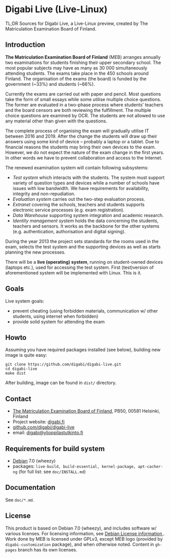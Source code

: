Digabi Live (Live-Linux)
================================
TL;DR Sources for Digabi Live, a Live-Linux preview, created by The Matriculation Examination Board of Finland.


## Introduction
**The Matriculation Examination Board of Finland** (MEB) arranges annually two examinations for students finishing their upper secondary school. The most popular subjects may have as many as 30 000 simultaneously attending students. The exams take place in the 450 schools around Finland. The organisation of the exams (the board) is funded by the government (~33%) and students (~66%).

Currently the exams are carried out with paper and pencil. Most questions take the form of small essays while some utilise multiple choice questions. The former are evaluated in a two-phase process where students’ teachers and the board censors are both reviewing the fulfillment. The multiple choice questions are examined by OCR. The students are not allowed to use any material other than given with the questions.

The complete process of organising the exam will gradually utilise IT between 2016 and 2019. After the change the students will draw up their answers using some kind of device – probably a laptop or a tablet. Due to financial reasons the students may bring their own devices to the exam. However, we do not expect the nature of the exam change in the first years. In other words we have to prevent collaboration and access to the Internet.

 

The renewed examination system will contain following subsystems:

 * *Test system* which interacts with the students. The system must support variety of question types and devices while a number of schools have issues with low bandwidth. We have requirements for availability, integrity and non-repudiation.
 * *Evaluation system* carries out the two-step evaluation process.
 * *Extranet* covering the schools, teachers and students supports electronic service processes (e.g. exam registration).
 * *Data Warehouse* supporting system integration and academic research.
 * *Identity management system* holds the data concerning the students, teachers and sensors. It works as the backbone for the other systems (e.g. authentication, authorisation and digital signing).

During the year 2013 the project sets standards for the rooms used in the exam, selects the test system and the supporting devices as well as starts planning the new processes.

There will be a **live (operating) system**, running on student-owned devices (laptops etc.), used for accessing the test system. First (test)version of aforementioned system will be implemented with Linux. This is it.


## Goals
Live system goals:

 * prevent cheating (using forbidden materials, communication w/ other students, using internet when forbidden)
 * provide solid system for attending the exam


## Howto
Assuming you have required packages installed (see below), building new image is quite easy:

    git clone https://github.com/digabi/digabi-live.git
    cd digabi-live
    make dist

After building, image can be found in `dist/` directory.


## Contact
 * [The Matriculation Examination Board of Finland](http://www.ylioppilastutkinto.fi/), PB50, 00581 Helsinki, Finland
 * Project website: [digabi.fi](http://digabi.fi/)
 * [github.com/digabi/digabi-live](https://github.com/digabi/digabi-live)
 * email: [digabi@ylioppilastutkinto.fi](mailto:digabi@ylioppilastutkinto.fi)


## Requirements for build system
 * [Debian](http://www.debian.org/) 7.0 (wheezy)
 * packages: `live-build, build-essential, kernel-package, apt-cacher-ng` (for full list: see `doc/INSTALL.md`)


## Documentation
See `doc/*.md`.


## License
This product is based on Debian 7.0 (wheezy), and includes software w/ various licenses. For licensing information, see [Debian License information ](http://www.debian.org/legal/licenses/). Work done by MEB is licensed under GPLv3, except MEB logo (provided by `digabi-customization` package), and when otherwise noted. Content in `gh-pages` branch has its own licenses.
